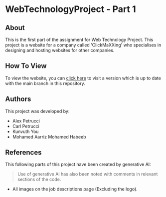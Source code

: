 # WebTechnologyProject - Part 1

## About
This is the first part of the assignment for Web Technology Project. This project is a website for a company called 'ClickMaXXing' who specialises in designing and hosting websites for other companies.

## How To View
To view the website, you can [click here](https://105927117.github.io/WebTechnologyProject1/) to visit a version which is up to date with the main branch in this repository.

## Authors
This project was developed by:
* Alex Petrucci
* Carl Petrucci
* Kunvuth You
* Mohamed Aarriz Mohamed Habeeb

## References
This following parts of this project have been created by generative AI:
> Use of generative AI has also been noted with comments in relevant sections of the code.
* All images on the job descriptions page (Excluding the logo).